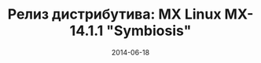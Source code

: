 ---
layout: post
title: "Релиз дистрибутива: MX Linux MX-14.1.1 \"Symbiosis\""
date: 2014-06-18   
---